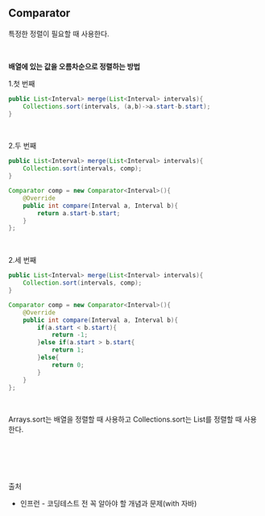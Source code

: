 ## __Comparator__
특정한 정렬이 필요할 때 사용한다.

<br>

__배열에 있는 값을 오름차순으로 정렬하는 방법__
<br>

1.첫 번째
```java
public List<Interval> merge(List<Interval> intervals){
    Collections.sort(intervals, (a,b)->a.start-b.start);
}
```
<br>

2.두 번째
```java
public List<Interval> merge(List<Interval> intervals){
    Collection.sort(intervals, comp);
}

Comparator comp = new Comparator<Interval>(){
    @Override
    public int compare(Interval a, Interval b){
        return a.start-b.start;
    }
};
```

<br>

2.세 번째
```java
public List<Interval> merge(List<Interval> intervals){
    Collection.sort(intervals, comp);
}

Comparator comp = new Comparator<Interval>(){
    @Override
    public int compare(Interval a, Interval b){
        if(a.start < b.start){
            return -1;
        }else if(a.start > b.start{
            return 1;
        }else{
            return 0;
        }
    }
};
```
<br>

Arrays.sort는 배열을 정렬할 때 사용하고 Collections.sort는 List를 정렬할 때 사용한다.

<br>

<br><br>

출처

* 인프런 - 코딩테스트 전 꼭 알아야 할 개념과 문제(with 자바)